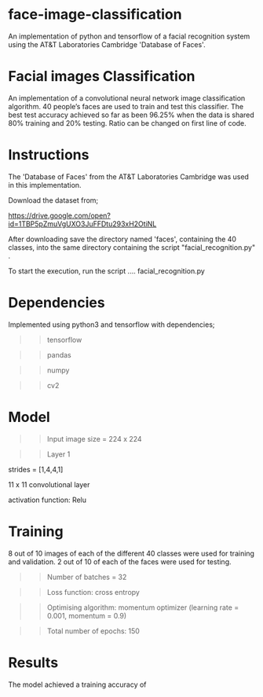 # face-image-classification
An implementation of python and tensorflow of a facial recognition system using the AT&T Laboratories Cambridge 'Database of Faces'.

Facial images Classification
============================

An implementation of a convolutional neural network image classification 
algorithm. 40 people’s faces are used to train and test this classifier. 
The best test accuracy achieved so far as been 96.25% when the data is shared 
80% training and 20% testing. Ratio can be changed on first line of code.


Instructions
============
The 'Database of Faces' from the AT&T Laboratories Cambridge was
used in this implementation.

Download the dataset from; 

https://drive.google.com/open?id=1TBP5pZmuVgUXO3JuFFDtu293xH2OtiNL

After downloading save the directory named 'faces', containing the 40 classes, 
into the same directory containing the script "facial_recognition.py" .

To start the execution, run the script .... facial_recognition.py


Dependencies
============

Implemented using python3 and tensorflow with dependencies;

>> tensorflow

>> pandas

>> numpy

>> cv2

Model
=====
>> Input image size = 224 x 224

>> Layer 1

strides = [1,4,4,1]

11 x 11 convolutional layer

activation function: Relu


Training
========

8 out of 10 images of each of the different 40 classes were used for training and validation. 2 out of 10 of each of the faces were used for testing.

>> Number of batches = 32

>> Loss function: cross entropy

>> Optimising algorithm: momentum optimizer (learning rate = 0.001, momentum = 0.9)

>> Total number of epochs: 150



Results
=======

The model achieved a training accuracy of 

